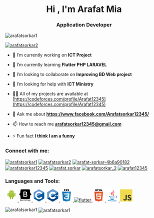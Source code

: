 <h1 align="center">Hi , I'm Arafat Mia</h1>
<h3 align="center">Application Developer</h3>

<p align="left"> <img src="https://komarev.com/ghpvc/?username=arafatsorkar1&label=Profile%20views&color=0e75b6&style=flat" alt="arafatsorkar1" /> </p>

<p align="left"> <a href="https://twitter.com/arafatsorkar2" target="blank"><img src="https://img.shields.io/twitter/follow/arafatsorkar2?logo=twitter&style=for-the-badge" alt="arafatsorkar2" /></a> </p>

- 🔭 I’m currently working on **ICT Project**

- 🌱 I’m currently learning **Flutter PHP LARAVEL**

- 👯 I’m looking to collaborate on **Improving BD Web project**

- 🤝 I’m looking for help with **ICT Ministry**

- 👨‍💻 All of my projects are available at [https://codeforces.com/profile/Arafat12345](https://codeforces.com/profile/Arafat12345)

- 💬 Ask me about **https://www.facebook.com/Arafatsorkar12345/**

- 📫 How to reach me **arafatsorkar12345@gmail.com**

- ⚡ Fun fact **I think I am a funny**

<h3 align="left">Connect with me:</h3>
<p align="left">
<a href="https://codepen.io/arafatsorkar1" target="blank"><img align="center" src="https://raw.githubusercontent.com/rahuldkjain/github-profile-readme-generator/master/src/images/icons/Social/codepen.svg" alt="arafatsorkar1" height="30" width="40" /></a>
<a href="https://twitter.com/arafatsorkar2" target="blank"><img align="center" src="https://raw.githubusercontent.com/rahuldkjain/github-profile-readme-generator/master/src/images/icons/Social/twitter.svg" alt="arafatsorkar2" height="30" width="40" /></a>
<a href="https://linkedin.com/in/arafat-sorkar-4b6a90182" target="blank"><img align="center" src="https://raw.githubusercontent.com/rahuldkjain/github-profile-readme-generator/master/src/images/icons/Social/linked-in-alt.svg" alt="arafat-sorkar-4b6a90182" height="30" width="40" /></a>
<a href="https://fb.com/arafatsorkar12345" target="blank"><img align="center" src="https://raw.githubusercontent.com/rahuldkjain/github-profile-readme-generator/master/src/images/icons/Social/facebook.svg" alt="arafatsorkar12345" height="30" width="40" /></a>
<a href="https://instagram.com/arafat.sorkar" target="blank"><img align="center" src="https://raw.githubusercontent.com/rahuldkjain/github-profile-readme-generator/master/src/images/icons/Social/instagram.svg" alt="arafat.sorkar" height="30" width="40" /></a>
<a href="https://www.codechef.com/users/arafatsorkar_2" target="blank"><img align="center" src="https://cdn.jsdelivr.net/npm/simple-icons@3.1.0/icons/codechef.svg" alt="arafatsorkar_2" height="30" width="40" /></a>
<a href="https://codeforces.com/profile/arafat12345" target="blank"><img align="center" src="https://raw.githubusercontent.com/rahuldkjain/github-profile-readme-generator/master/src/images/icons/Social/codeforces.svg" alt="arafat12345" height="30" width="40" /></a>
</p>

<h3 align="left">Languages and Tools:</h3>
<p align="left"> <a href="https://developer.android.com" target="_blank" rel="noreferrer"> <img src="https://raw.githubusercontent.com/devicons/devicon/master/icons/android/android-original-wordmark.svg" alt="android" width="40" height="40"/> </a> <a href="https://getbootstrap.com" target="_blank" rel="noreferrer"> <img src="https://raw.githubusercontent.com/devicons/devicon/master/icons/bootstrap/bootstrap-plain-wordmark.svg" alt="bootstrap" width="40" height="40"/> </a> <a href="https://www.cprogramming.com/" target="_blank" rel="noreferrer"> <img src="https://raw.githubusercontent.com/devicons/devicon/master/icons/c/c-original.svg" alt="c" width="40" height="40"/> </a> <a href="https://www.w3schools.com/cpp/" target="_blank" rel="noreferrer"> <img src="https://raw.githubusercontent.com/devicons/devicon/master/icons/cplusplus/cplusplus-original.svg" alt="cplusplus" width="40" height="40"/> </a> <a href="https://www.w3schools.com/css/" target="_blank" rel="noreferrer"> <img src="https://raw.githubusercontent.com/devicons/devicon/master/icons/css3/css3-original-wordmark.svg" alt="css3" width="40" height="40"/> </a> <a href="https://flutter.dev" target="_blank" rel="noreferrer"> <img src="https://www.vectorlogo.zone/logos/flutterio/flutterio-icon.svg" alt="flutter" width="40" height="40"/> </a> <a href="https://www.w3.org/html/" target="_blank" rel="noreferrer"> <img src="https://raw.githubusercontent.com/devicons/devicon/master/icons/html5/html5-original-wordmark.svg" alt="html5" width="40" height="40"/> </a> <a href="https://www.java.com" target="_blank" rel="noreferrer"> <img src="https://raw.githubusercontent.com/devicons/devicon/master/icons/java/java-original.svg" alt="java" width="40" height="40"/> </a> <a href="https://developer.mozilla.org/en-US/docs/Web/JavaScript" target="_blank" rel="noreferrer"> <img src="https://raw.githubusercontent.com/devicons/devicon/master/icons/javascript/javascript-original.svg" alt="javascript" width="40" height="40"/> </a> </p>

<p><img align="left" src="https://github-readme-stats.vercel.app/api/top-langs?username=arafatsorkar1&show_icons=true&locale=en&layout=compact" alt="arafatsorkar1" /></p>

<p>&nbsp;<img align="center" src="https://github-readme-stats.vercel.app/api?username=arafatsorkar1&show_icons=true&locale=en" alt="arafatsorkar1" /></p>

